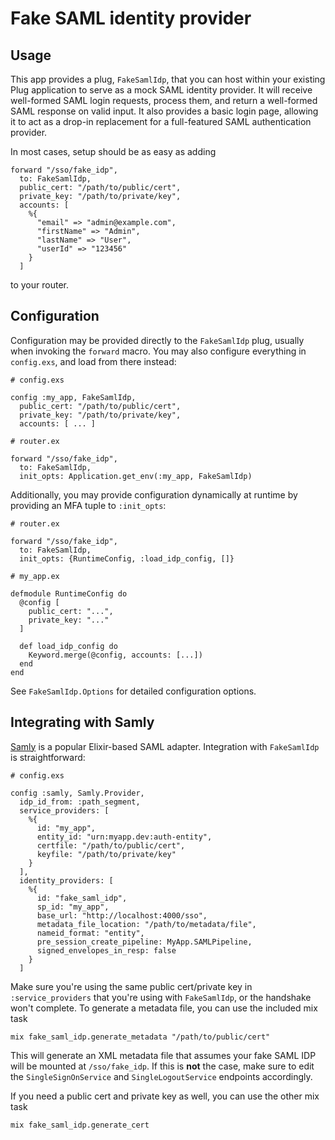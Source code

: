 # Fake SAML identity provider

## Usage

This app provides a plug, `FakeSamlIdp`, that you can host within your
existing Plug application to serve as a mock SAML identity provider. It
will receive well-formed SAML login requests, process them, and return
a well-formed SAML response on valid input. It also provides a basic login
page, allowing it to act as a drop-in replacement for a full-featured
SAML authentication provider.

In most cases, setup should be as easy as adding

    forward "/sso/fake_idp",
      to: FakeSamlIdp,
      public_cert: "/path/to/public/cert",
      private_key: "/path/to/private/key",
      accounts: [
        %{
          "email" => "admin@example.com",
          "firstName" => "Admin",
          "lastName" => "User",
          "userId" => "123456"
        }
      ]

to your router.

## Configuration

Configuration may be provided directly to the `FakeSamlIdp` plug, usually
when invoking the `forward` macro. You may also configure everything in
`config.exs`, and load from there instead:

    # config.exs

    config :my_app, FakeSamlIdp,
      public_cert: "/path/to/public/cert",
      private_key: "/path/to/private/key",
      accounts: [ ... ]

    # router.ex

    forward "/sso/fake_idp",
      to: FakeSamlIdp,
      init_opts: Application.get_env(:my_app, FakeSamlIdp)

Additionally, you may provide configuration dynamically at runtime by
providing an MFA tuple to `:init_opts`:

    # router.ex

    forward "/sso/fake_idp",
      to: FakeSamlIdp,
      init_opts: {RuntimeConfig, :load_idp_config, []}

    # my_app.ex

    defmodule RuntimeConfig do
      @config [
        public_cert: "...",
        private_key: "..."
      ]

      def load_idp_config do
        Keyword.merge(@config, accounts: [...])
      end
    end

See `FakeSamlIdp.Options` for detailed configuration options.

## Integrating with Samly

[Samly](https://hexdocs.pm/samly) is a popular Elixir-based SAML adapter.
Integration with `FakeSamlIdp` is straightforward:

    # config.exs

    config :samly, Samly.Provider,
      idp_id_from: :path_segment,
      service_providers: [
        %{
          id: "my_app",
          entity_id: "urn:myapp.dev:auth-entity",
          certfile: "/path/to/public/cert",
          keyfile: "/path/to/private/key"
        }
      ],
      identity_providers: [
        %{
          id: "fake_saml_idp",
          sp_id: "my_app",
          base_url: "http://localhost:4000/sso",
          metadata_file_location: "/path/to/metadata/file",
          nameid_format: "entity",
          pre_session_create_pipeline: MyApp.SAMLPipeline,
          signed_envelopes_in_resp: false
        }
      ]

Make sure you're using the same public cert/private key in `:service_providers`
that you're using with `FakeSamlIdp`, or the handshake won't complete. To generate
a metadata file, you can use the included mix task

    mix fake_saml_idp.generate_metadata "/path/to/public/cert"

This will generate an XML metadata file that assumes your fake SAML IDP will be
mounted at `/sso/fake_idp`. If this is **not** the case, make sure to edit the
`SingleSignOnService` and `SingleLogoutService` endpoints accordingly.

If you need a public cert and private key as well, you can use the other mix task

    mix fake_saml_idp.generate_cert
